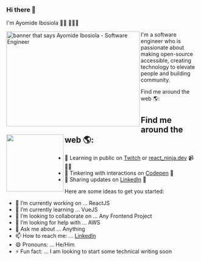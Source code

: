 ### Hi there 👋


I'm Ayomide Ibosiola 👋🏾 👩🏾‍💻

<img align="left" width="350" height="250" src="https://user-images.githubusercontent.com/56524093/89119345-b6624b00-d462-11ea-90aa-fc2c33b7881b.jpg" alt="banner that says Ayomide Ibosiola - Software Engineer">
I'm a software engineer who is passionate about making open-source accessible, creating technology to elevate people and building community. 


Find me around the web 🌎:

## Find me around the web 🌎: <a href="https://github.com/sponsors/M0nica"><img align="left" width="150" height="150" src="https://github.com/M0nica/M0nica/blob/main/octomonica/m0nica-octocat-rotating.gif?raw=true"></a>

- 💬 Learning in public on <a href="https://www.discuss.dev.twitch.tv/">Twitch</a> or <a href="https://www..dev">react_ninja.dev</a> 📹 ✍🏾
- 💬 Tinkering with interactions on <a href="https://codepen.io/ayomideEnoch"> Codepen</a> 🏓
- 💬 Sharing updates on <a href="https://www.linkedin.com/in/ayomide-ibosiola/">LinkedIn</a> 💼


Here are some ideas to get you started:

- 🔭 I’m currently working on ... ReactJS
- 🌱 I’m currently learning ... VueJS
- 👯 I’m looking to collaborate on ... Any Frontend Project
- 🤔 I’m looking for help with ... AWS
- 💬 Ask me about ... Anything
- 📫 How to reach me: ... [LinkedIn](https://www.linkedin.com/in/ayomide-ibosiola/)
- 😄 Pronouns: ... He/Him
- ⚡ Fun fact: ... I am looking to start some technical writing soon

